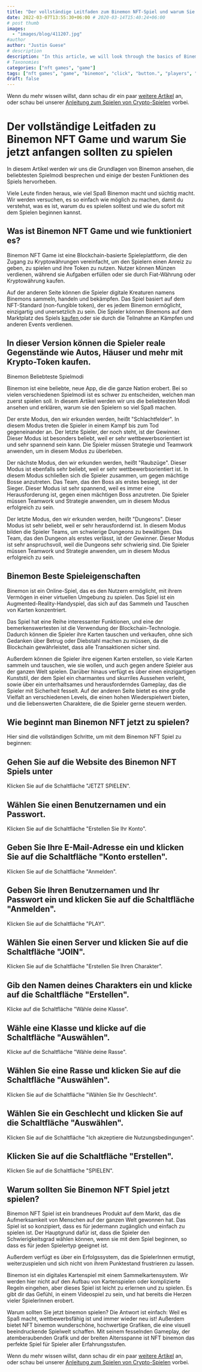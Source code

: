 ```yaml
---
title: "Der vollständige Leitfaden zum Binemon NFT-Spiel und warum Sie jetzt anfangen sollten zu spielen"
date: 2022-03-07T13:55:30+06:00 # 2020-03-14T15:40:24+06:00
# post thumb
images:
  - "images/blog/411207.jpg"
#author
author: "Justin Guese"
# description
description: "In this article, we will look through the basics of Binemon, discuss its most popular game modes and highlight some of the best features of the game."
# Taxonomies
categories: ["nft games", "game"]
tags: ["nft games", "game", "binemon", "click", "button.", "players", "##"]
draft: false
---
```



Wenn du mehr wissen willst, dann schau dir ein paar [weitere Artikel](/blog/) an, oder schau bei unserer [Anleitung zum Spielen von Crypto-Spielen](/services/how-do-i-get-started/) vorbei.

# Der vollständige Leitfaden zu Binemon NFT Game und warum Sie jetzt anfangen sollten zu spielen

In diesem Artikel werden wir uns die Grundlagen von Binemon ansehen, die beliebtesten Spielmodi besprechen und einige der besten Funktionen des Spiels hervorheben.

Viele Leute finden heraus, wie viel Spaß Binemon macht und süchtig macht. Wir werden versuchen, es so einfach wie möglich zu machen, damit du verstehst, was es ist, warum du es spielen solltest und wie du sofort mit dem Spielen beginnen kannst.

## Was ist Binemon NFT Game und wie funktioniert es?

Binemon NFT Game ist eine Blockchain-basierte Spieleplattform, die den Zugang zu Kryptowährungen vereinfacht, um den Spielern einen Anreiz zu geben, zu spielen und ihre Token zu nutzen. Nutzer können Münzen verdienen, während sie Aufgaben erfüllen oder sie durch Fiat-Währung oder Kryptowährung kaufen.

Auf der anderen Seite können die Spieler digitale Kreaturen namens Binemons sammeln, handeln und bekämpfen. Das Spiel basiert auf dem NFT-Standard (non-fungible token), der es jedem Binemon ermöglicht, einzigartig und unersetzlich zu sein. Die Spieler können Binemons auf dem Marktplatz des Spiels [ kaufen ](https://accounts.binance.com/en/register?ref=37092355) oder sie durch die Teilnahme an Kämpfen und anderen Events verdienen.

## In dieser Version können die Spieler reale Gegenstände wie Autos, Häuser und mehr mit Krypto-Token kaufen.

Binemon Beliebteste Spielmodi

Binemon ist eine beliebte, neue App, die die ganze Nation erobert. Bei so vielen verschiedenen Spielmodi ist es schwer zu entscheiden, welchen man zuerst spielen soll. In diesem Artikel werden wir uns die beliebtesten Modi ansehen und erklären, warum sie den Spielern so viel Spaß machen.

Der erste Modus, den wir erkunden werden, heißt "Schlachtfelder". In diesem Modus treten die Spieler in einem Kampf bis zum Tod gegeneinander an. Der letzte Spieler, der noch steht, ist der Gewinner. Dieser Modus ist besonders beliebt, weil er sehr wettbewerbsorientiert ist und sehr spannend sein kann. Die Spieler müssen Strategie und Teamwork anwenden, um in diesem Modus zu überleben.

Der nächste Modus, den wir erkunden werden, heißt "Raubzüge". Dieser Modus ist ebenfalls sehr beliebt, weil er sehr wettbewerbsorientiert ist. In diesem Modus schließen sich die Spieler zusammen, um gegen mächtige Bosse anzutreten. Das Team, das den Boss als erstes besiegt, ist der Sieger. Dieser Modus ist sehr spannend, weil es immer eine Herausforderung ist, gegen einen mächtigen Boss anzutreten. Die Spieler müssen Teamwork und Strategie anwenden, um in diesem Modus erfolgreich zu sein.

Der letzte Modus, den wir erkunden werden, heißt "Dungeons". Dieser Modus ist sehr beliebt, weil er sehr herausfordernd ist. In diesem Modus bilden die Spieler Teams, um schwierige Dungeons zu bewältigen. Das Team, das den Dungeon als erstes verlässt, ist der Gewinner. Dieser Modus ist sehr anspruchsvoll, weil die Dungeons sehr schwierig sind. Die Spieler müssen Teamwork und Strategie anwenden, um in diesem Modus erfolgreich zu sein.

## Binemon Beste Spieleigenschaften

Binemon ist ein Online-Spiel, das es den Nutzern ermöglicht, mit ihrem Vermögen in einer virtuellen Umgebung zu spielen. Das Spiel ist ein Augmented-Reality-Handyspiel, das sich auf das Sammeln und Tauschen von Karten konzentriert.

Das Spiel hat eine Reihe interessanter Funktionen, und eine der bemerkenswertesten ist die Verwendung der Blockchain-Technologie. Dadurch können die Spieler ihre Karten tauschen und verkaufen, ohne sich Gedanken über Betrug oder Diebstahl machen zu müssen, da die Blockchain gewährleistet, dass alle Transaktionen sicher sind.

Außerdem können die Spieler ihre eigenen Karten erstellen, so viele Karten sammeln und tauschen, wie sie wollen, und auch gegen andere Spieler aus der ganzen Welt spielen. Darüber hinaus verfügt es über einen einzigartigen Kunststil, der dem Spiel ein charmantes und skurriles Aussehen verleiht, sowie über ein unterhaltsames und herausforderndes Gameplay, das die Spieler mit Sicherheit fesselt. Auf der anderen Seite bietet es eine große Vielfalt an verschiedenen Levels, die einen hohen Wiederspielwert bieten, und die liebenswerten Charaktere, die die Spieler gerne steuern werden.

## Wie beginnt man Binemon NFT jetzt zu spielen?

Hier sind die vollständigen Schritte, um mit dem Binemon NFT Spiel zu beginnen:

## Gehen Sie auf die Website des Binemon NFT Spiels unter 

Klicken Sie auf die Schaltfläche "JETZT SPIELEN".

## Wählen Sie einen Benutzernamen und ein Passwort.

Klicken Sie auf die Schaltfläche "Erstellen Sie Ihr Konto".

## Geben Sie Ihre E-Mail-Adresse ein und klicken Sie auf die Schaltfläche "Konto erstellen".

Klicken Sie auf die Schaltfläche "Anmelden".

## Geben Sie Ihren Benutzernamen und Ihr Passwort ein und klicken Sie auf die Schaltfläche "Anmelden".

Klicken Sie auf die Schaltfläche "PLAY".

## Wählen Sie einen Server und klicken Sie auf die Schaltfläche "JOIN".

Klicken Sie auf die Schaltfläche "Erstellen Sie Ihren Charakter".

## Gib den Namen deines Charakters ein und klicke auf die Schaltfläche "Erstellen".

Klicke auf die Schaltfläche "Wähle deine Klasse".

## Wähle eine Klasse und klicke auf die Schaltfläche "Auswählen".

Klicke auf die Schaltfläche "Wähle deine Rasse".

## Wählen Sie eine Rasse und klicken Sie auf die Schaltfläche "Auswählen".

Klicken Sie auf die Schaltfläche "Wählen Sie Ihr Geschlecht".

## Wählen Sie ein Geschlecht und klicken Sie auf die Schaltfläche "Auswählen".

Klicken Sie auf die Schaltfläche "Ich akzeptiere die Nutzungsbedingungen".

## Klicken Sie auf die Schaltfläche "Erstellen".

Klicken Sie auf die Schaltfläche "SPIELEN".

## Warum sollten Sie Binemon NFT Spiel jetzt spielen?

Binemon NFT Spiel ist ein brandneues Produkt auf dem Markt, das die Aufmerksamkeit von Menschen auf der ganzen Welt gewonnen hat. Das Spiel ist so konzipiert, dass es für jedermann zugänglich und einfach zu spielen ist. Der Hauptgrund dafür ist, dass die Spieler den Schwierigkeitsgrad wählen können, wenn sie mit dem Spiel beginnen, so dass es für jeden Spielertyp geeignet ist.

Außerdem verfügt es über ein Erfolgssystem, das die SpielerInnen ermutigt, weiterzuspielen und sich nicht von ihrem Punktestand frustrieren zu lassen.

Binemon ist ein digitales Kartenspiel mit einem Sammelkartensystem. Wir werden hier nicht auf den Aufbau von Kartenspielen oder komplizierte Regeln eingehen, aber dieses Spiel ist leicht zu erlernen und zu spielen. Es gibt dir das Gefühl, in einem Videospiel zu sein, und hat bereits die Herzen vieler SpielerInnen erobert.

Warum sollten Sie jetzt binemon spielen? Die Antwort ist einfach: Weil es Spaß macht, wettbewerbsfähig ist und immer wieder neu ist! Außerdem bietet NFT binemon wunderschöne, hochwertige Grafiken, die eine visuell beeindruckende Spielwelt schaffen. Mit seinem fesselnden Gameplay, der atemberaubenden Grafik und der breiten Altersspanne ist NFT binemon das perfekte Spiel für Spieler aller Erfahrungsstufen.

Wenn du mehr wissen willst, dann schau dir ein paar [weitere Artikel](/blog/) an, oder schau bei unserer [Anleitung zum Spielen von Crypto-Spielen](/services/how-do-i-get-started/) vorbei.


